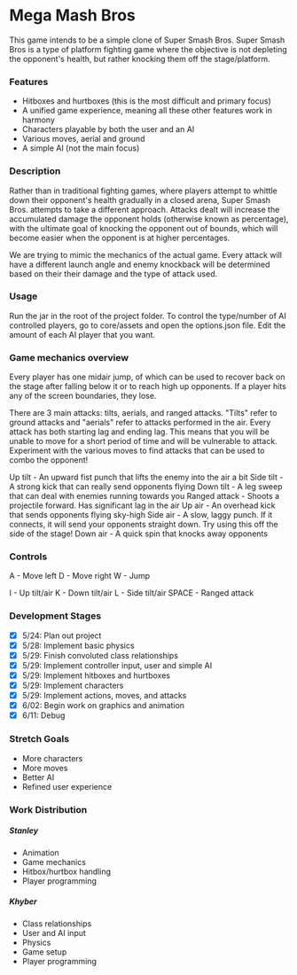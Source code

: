 # Mega Mash Bros
This game intends to be a simple clone of Super Smash Bros.
Super Smash Bros is a type of platform fighting game where the objective is not depleting the opponent's health, but rather knocking them off the stage/platform.

### Features
* Hitboxes and hurtboxes (this is the most difficult and primary focus)
* A unified game experience, meaning all these other features work in harmony
* Characters playable by both the user and an AI
* Various moves, aerial and ground
* A simple AI (not the main focus)

### Description
Rather than in traditional fighting games, where players attempt to whittle down their opponent's health gradually in a closed arena, Super Smash Bros. attempts to take a different approach.  Attacks dealt will increase the accumulated damage the opponent holds (otherwise known as percentage), with the ultimate goal of knocking the opponent out of bounds, which will become easier when the opponent is at higher percentages.

We are trying to mimic the mechanics of the actual game.  Every attack will have a different launch angle and enemy knockback will be determined based on their their damage and the type of attack used.

### Usage
Run the jar in the root of the project folder. To control the type/number of AI controlled players, go to core/assets and open the options.json file. Edit the amount of each AI player that you want.

### Game mechanics overview
Every player has one midair jump, of which can be used to recover back on the stage after falling below it or to reach high up opponents. If a player hits any of the screen boundaries, they lose.

There are 3 main attacks: tilts, aerials, and ranged attacks. "Tilts" refer to ground attacks and "aerials" refer to attacks performed in the air. Every attack has both starting lag and ending lag. This means that you will be unable to move for a short period of time and will be vulnerable to attack. Experiment with the various moves to find attacks that can be used to combo the opponent!

Up tilt - An upward fist punch that lifts the enemy into the air a bit
Side tilt - A strong kick that can really send opponents flying
Down tilt - A leg sweep that can deal with enemies running towards you
Ranged attack - Shoots a projectile forward. Has significant lag in the air
Up air - An overhead kick that sends opponents flying sky-high
Side air - A slow, laggy punch. If it connects, it will send your opponents straight down. Try using this off the side of the stage!
Down air - A quick spin that knocks away opponents


### Controls
A - Move left
D - Move right
W - Jump

I - Up tilt/air
K - Down tilt/air
L - Side tilt/air
SPACE - Ranged attack

### Development Stages
- [x] 5/24: Plan out project
- [x] 5/28: Implement basic physics
- [x] 5/29: Finish convoluted class relationships
- [x] 5/29: Implement controller input, user and simple AI
- [x] 5/29: Implement hitboxes and hurtboxes
- [x] 5/29: Implement characters
- [x] 5/29: Implement actions, moves, and attacks
- [x] 6/02: Begin work on graphics and animation
- [x] 6/11: Debug

### Stretch Goals
* More characters
* More moves
* Better AI
* Refined user experience

### Work Distribution
##### Stanley
* Animation
* Game mechanics
* Hitbox/hurtbox handling
* Player programming

##### Khyber
* Class relationships
* User and AI input
* Physics
* Game setup
* Player programming


